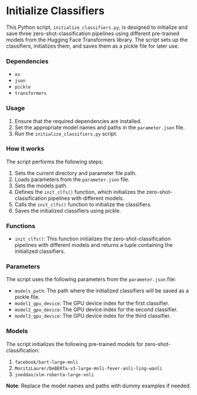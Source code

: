 # Initialize Classifiers

This Python script, `initialize_classifiers.py`, is designed to initialize and save three zero-shot-classification pipelines using different pre-trained models from the Hugging Face Transformers library. The script sets up the classifiers, initializes them, and saves them as a pickle file for later use.

### Dependencies

- `os`
- `json`
- `pickle`
- `transformers`

### Usage

1. Ensure that the required dependencies are installed.
2. Set the appropriate model names and paths in the `parameter.json` file.
3. Run the `initialize_classifiers.py` script.

### How it works

The script performs the following steps:

1. Sets the current directory and parameter file path.
2. Loads parameters from the `parameter.json` file.
3. Sets the models path.
4. Defines the `init_clfs()` function, which initializes the zero-shot-classification pipelines with different models.
5. Calls the `init_clfs()` function to initialize the classifiers.
6. Saves the initialized classifiers using pickle.

### Functions

- `init_clfs()`: This function initializes the zero-shot-classification pipelines with different models and returns a tuple containing the initialized classifiers.

### Parameters

The script uses the following parameters from the `parameter.json` file:

- `models_path`: The path where the initialized classifiers will be saved as a pickle file.
- `model1_gpu_device`: The GPU device index for the first classifier.
- `model2_gpu_device`: The GPU device index for the second classifier.
- `model3_gpu_device`: The GPU device index for the third classifier.

### Models

The script initializes the following pre-trained models for zero-shot-classification:

1. `facebook/bart-large-mnli`
2. `MoritzLaurer/DeBERTa-v3-large-mnli-fever-anli-ling-wanli`
3. `joeddav/xlm-roberta-large-xnli`

**Note**: Replace the model names and paths with dummy examples if needed.